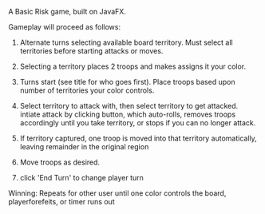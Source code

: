 A Basic Risk game, built on JavaFX.

Gameplay will proceed as follows:

1) Alternate turns selecting available board territory. Must select all territories before starting attacks or moves.

2) Selecting a territory places 2 troops and makes assigns it your color.

3) Turns start (see title for who goes first). Place troops based upon number of territories your color controls.

4) Select territory to attack with, then select territory to get attacked. intiate attack by clicking button, which auto-rolls, removes troops accordingly until you take territory, or stops if you can no longer attack.

5) If territory captured, one troop is moved into that territory automatically, leaving remainder in the original region

6) Move troops as desired.

7) click 'End Turn' to change player turn

Winning: Repeats for other user until one color controls the board, playerforefeits, or timer runs out

